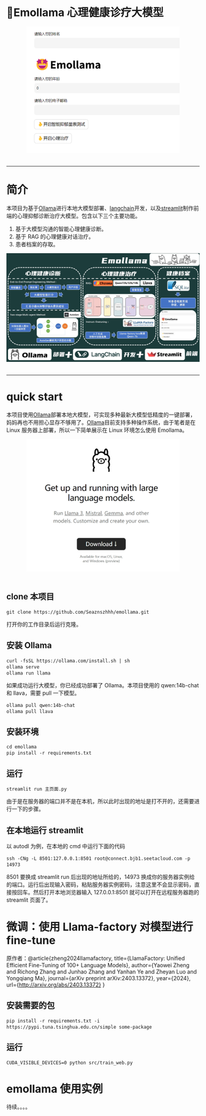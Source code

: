 # 🤖Emollama 心理健康诊疗大模型

<div align="center">
<img src="figure\Emollama.png" width="400"/>
  <div>&nbsp;</div>
  <div align="center">
  </div>
</div>

---

# 简介

本项目为基于[Ollama](https://ollama.com/)进行本地大模型部署、[langchain](https://www.langchain.com/)开发，以及[streamlit](https://streamlit.io/)制作前端的心理抑郁诊断治疗大模型。包含以下三个主要功能。

1. 基于大模型沟通的智能心理健康诊断。
2. 基于 RAG 的心理健康对话治疗。
3. 患者档案的存取。

<div align="center">
<img src="figure\intro.png" width="700"/>
  <div>&nbsp;</div>
  <div align="center">
  </div>
</div>

---

# quick start

本项目使用[Ollama](https://ollama.com/)部署本地大模型，可实现多种最新大模型低精度的一键部署，妈妈再也不用担心显存不够用了。[Ollama](https://ollama.com/)目前支持多种操作系统，由于笔者是在 Linux 服务器上部署，所以一下简单展示在 Linux 环境怎么使用 Emollama。

<div align="center">
<img src="figure\ollama.png" width="400"/>
  <div>&nbsp;</div>
  <div align="center">
  </div>
</div>

## clone 本项目

```shell
git clone https://github.com/Seaznszhhh/emollama.git
```

打开你的工作目录后运行克隆。

## 安装 Ollama

```shell
curl -fsSL https://ollama.com/install.sh | sh
ollama serve
ollama run llama
```

如果成功运行大模型，你已经成功部署了 Ollama。本项目使用的 qwen:14b-chat 和 llava，需要 pull 一下模型。

```shell
ollama pull qwen:14b-chat
ollama pull llava
```

## 安装环境

```shell
cd emollama
pip install -r requirements.txt
```

## 运行

```shell
streamlit run 主页面.py
```

由于是在服务器的端口并不是在本机，所以此时出现的地址是打不开的，还需要进行一下的步骤。

## 在本地运行 streamlit

以 autodl 为例，在本地的 cmd 中运行下面的代码

```shell
ssh -CNg -L 8501:127.0.0.1:8501 root@connect.bjb1.seetacloud.com -p 14973
```

8501 要换成 streamlit run 后出现的地址所给的，14973 换成你的服务器实例给的端口。运行后出现输入密码，粘贴服务器实例密码，注意这里不会显示密码，直接按回车。然后打开本地浏览器输入 127.0.0.1:8501 就可以打开在远程服务器跑的 streamlit 页面了。

# 微调：使用 Llama-factory 对模型进行 fine-tune

原作者：@article{zheng2024llamafactory,
title={LlamaFactory: Unified Efficient Fine-Tuning of 100+ Language Models},
author={Yaowei Zheng and Richong Zhang and Junhao Zhang and Yanhan Ye and Zheyan Luo and Yongqiang Ma},
journal={arXiv preprint arXiv:2403.13372},
year={2024},
url={http://arxiv.org/abs/2403.13372}
}

## 安装需要的包

```shell
pip install -r requirements.txt -i https://pypi.tuna.tsinghua.edu.cn/simple some-package
```

## 运行

```shell
CUDA_VISIBLE_DEVICES=0 python src/train_web.py
```

# emollama 使用实例

待续。。。。
